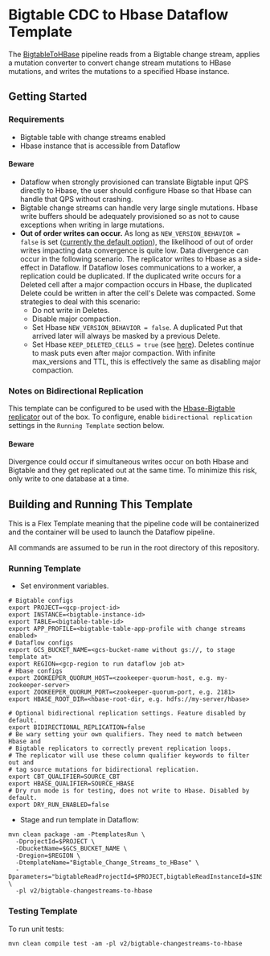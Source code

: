 # Bigtable CDC to Hbase Dataflow Template

The [BigtableToHBase](src/main/java/com/google/cloud/teleport/v2/templates/BigtableChangeStreamsToHBase.java) pipeline reads from a Bigtable change stream, applies a mutation converter to convert change stream mutations to HBase mutations, and writes the mutations to a specified Hbase instance.

## Getting Started

### Requirements
* Bigtable table with change streams enabled
* Hbase instance that is accessible from Dataflow

#### Beware

* Dataflow when strongly provisioned can translate Bigtable input QPS directly to Hbase, the user should configure Hbase so that Hbase can handle that QPS without crashing.
* Bigtable change streams can handle very large single mutations. Hbase write buffers should be adequately provisioned so as not to cause exceptions when writing in large mutations.
* **Out of order writes can occur.** As long as `NEW_VERSION_BEHAVIOR = false` is set ([currently the default option]((https://hbase.apache.org/book.html#new.version.behavior))), the likelihood of out of order writes impacting data convergence is quite low. Data divergence can occur in the following scenario. The replicator writes to Hbase as a side-effect in Dataflow. If Dataflow loses communications to a worker, a replication could be duplicated. If the duplicated write occurs for a Deleted cell after a major compaction occurs in Hbase, the duplicated Delete could be written in after the cell's Delete was compacted. Some strategies to deal with this scenario:
  * Do not write in Deletes.
  * Disable major compaction.
  * Set Hbase `NEW_VERSION_BEHAVIOR = false`. A duplicated Put that arrived later will always be masked by a previous Delete.
  * Set Hbase `KEEP_DELETED_CELLS = true` (see [here](https://hbase.apache.org/book.html#cf.keep.deleted)). Deletes continue to mask puts even after major compaction. With infinite max_versions and TTL, this is effectively the same as disabling major compaction.

### Notes on Bidirectional Replication

This template can be configured to be used with the [Hbase-Bigtable replicator](https://github.com/googleapis/java-bigtable-hbase/blob/main/hbase-migration-tools/bigtable-hbase-replication/README.md) out of the box.
To configure, enable `bidirectional replication` settings in the `Running Template` section below.

#### Beware

Divergence could occur if simultaneous writes occur on both Hbase and Bigtable and they get replicated out at the same time. To minimize this risk, only write to one database at a time.

## Building and Running This Template
This is a Flex Template meaning that the pipeline code will be containerized and the container will be
used to launch the Dataflow pipeline.

All commands are assumed to be run in the root directory of this repository.

### Running Template
* Set environment variables.

```shell
# Bigtable configs
export PROJECT=<gcp-project-id>
export INSTANCE=<bigtable-instance-id>
export TABLE=<bigtable-table-id>
export APP_PROFILE=<bigtable-table-app-profile with change streams enabled>
# Dataflow configs
export GCS_BUCKET_NAME=<gcs-bucket-name without gs://, to stage template at>
export REGION=<gcp-region to run dataflow job at>
# Hbase configs
export ZOOKEEPER_QUORUM_HOST=<zookeeper-quorum-host, e.g. my-zookeeper-server>
export ZOOKEEPER_QUORUM_PORT=<zookeeper-quorum-port, e.g. 2181>
export HBASE_ROOT_DIR=<hbase-root-dir, e.g. hdfs://my-server/hbase>

# Optional bidirectional replication settings. Feature disabled by default.
export BIDIRECTIONAL_REPLICATION=false
# Be wary setting your own qualifiers. They need to match between Hbase and
# Bigtable replicators to correctly prevent replication loops.
# The replicator will use these column qualifier keywords to filter out and
# tag source mutations for bidirectional replication.
export CBT_QUALIFIER=SOURCE_CBT
export HBASE_QUALIFIER=SOURCE_HBASE
# Dry run mode is for testing, does not write to Hbase. Disabled by default.
export DRY_RUN_ENABLED=false
```

* Stage and run template in Dataflow:

```shell
mvn clean package -am -PtemplatesRun \
  -DprojectId=$PROJECT \
  -DbucketName=$GCS_BUCKET_NAME \
  -Dregion=$REGION \
  -DtemplateName="Bigtable_Change_Streams_to_HBase" \
  -Dparameters="bigtableReadProjectId=$PROJECT,bigtableReadInstanceId=$INSTANCE,bigtableReadTableId=$TABLE,bigtableChangeStreamAppProfile=$APP_PROFILE,hbaseZookeeperQuorumHost=$ZOOKEEPER_QUORUM_HOST,hbaseZookeeperQuorumPort=$ZOOKEEPER_QUORUM_PORT,hbaseRootDir=$HBASE_ROOT_DIR,bidirectionalReplicationEnabled=$BIDIRECTIONAL_REPLICATION,cbtQualifier=$CBT_QUALIFIER,hbaseQualifier=$HBASE_QUALIFIER,dryRunEnabled=$DRY_RUN_ENABLED" \
  -pl v2/bigtable-changestreams-to-hbase
```
### Testing Template

To run unit tests:

```shell
mvn clean compile test -am -pl v2/bigtable-changestreams-to-hbase
```
